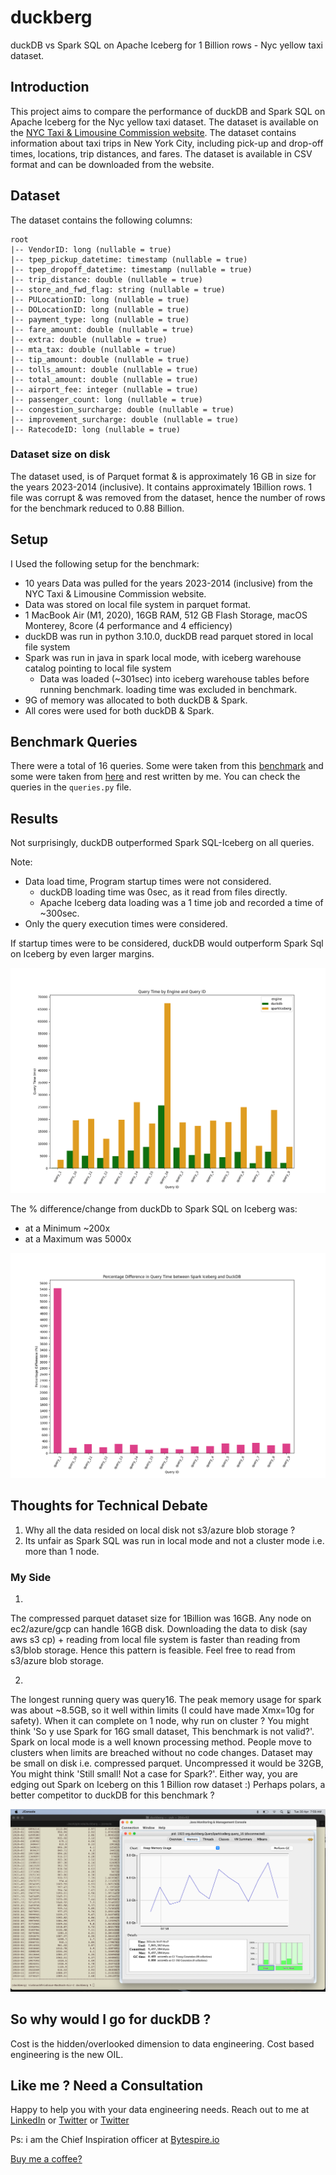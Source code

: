# duckberg
duckDB vs Spark SQL on Apache Iceberg for 1 Billion rows - Nyc yellow taxi dataset.

## Introduction

This project aims to compare the performance of duckDB and Spark SQL on Apache Iceberg for the Nyc yellow taxi dataset. 
The dataset is available on the [NYC Taxi & Limousine Commission website](https://www.nyc.gov/site/tlc/about/tlc-trip-record-data.page). 
The dataset contains information about taxi trips in New York City, including pick-up and drop-off times, locations, trip distances, and fares. 
The dataset is available in CSV format and can be downloaded from the website.

## Dataset

The dataset contains the following columns:
```
root
|-- VendorID: long (nullable = true)
|-- tpep_pickup_datetime: timestamp (nullable = true)
|-- tpep_dropoff_datetime: timestamp (nullable = true)
|-- trip_distance: double (nullable = true)
|-- store_and_fwd_flag: string (nullable = true)
|-- PULocationID: long (nullable = true)
|-- DOLocationID: long (nullable = true)
|-- payment_type: long (nullable = true)
|-- fare_amount: double (nullable = true)
|-- extra: double (nullable = true)
|-- mta_tax: double (nullable = true)
|-- tip_amount: double (nullable = true)
|-- tolls_amount: double (nullable = true)
|-- total_amount: double (nullable = true)
|-- airport_fee: integer (nullable = true)
|-- passenger_count: long (nullable = true)
|-- congestion_surcharge: double (nullable = true)
|-- improvement_surcharge: double (nullable = true)
|-- RatecodeID: long (nullable = true)
```

### Dataset size on disk

The dataset used, is of Parquet format & is approximately 16 GB in size for the years 2023-2014 (inclusive).
It contains approximately 1Billion rows. 1 file was corrupt & was removed from the dataset, hence
the number of rows for the benchmark reduced to 0.88 Billion.

## Setup

I Used the following setup for the benchmark:

- 10 years Data was pulled for the years 2023-2014 (inclusive) from the NYC Taxi & Limousine Commission website.
- Data was stored on local file system in parquet format.
- 1 MacBook Air (M1, 2020), 16GB RAM, 512 GB Flash Storage, macOS Monterey, 8core (4 performance and 4 efficiency)
- duckDB was run in python 3.10.0, duckDB read parquet stored in local file system
- Spark was run in java in spark local mode, with iceberg warehouse catalog pointing to local file system
  - Data was loaded (~301sec) into iceberg warehouse tables before running benchmark. loading time was excluded in benchmark.
- 9G of memory was allocated to both duckDB & Spark.
- All cores were used for both duckDB & Spark.

## Benchmark Queries

There were a total of 16 queries.
Some were taken from this [benchmark](https://altinity.com/blog/clickhouse-and-redshift-face-off-again-in-nyc-taxi-rides-benchmark) 
and some were taken from  [here](https://towardsdatascience.com/duckDB-and-aws-how-to-aggregate-100-million-rows-in-1-minute-3634eef06b79)
and rest written by me. You can check the queries in the `queries.py` file.

## Results

Not surprisingly, duckDB outperformed Spark SQL-Iceberg on all queries.

Note: 
- Data load time, Program startup times were not considered.
  - duckDB loading time was 0sec, as it read from files directly.
  - Apache Iceberg data loading was a 1 time job and recorded a time of ~300sec.
- Only the query execution times were considered.

If startup times were to be considered, duckDB would outperform Spark Sql on Iceberg by even larger margins.

![Query_times](compare.png)

The % difference/change from duckDb to Spark SQL on Iceberg was:
- at a Minimum ~200x 
- at a Maximum was 5000x

![%Difference](percent_compare.png)

## Thoughts for Technical Debate

1. Why all the data resided on local disk not s3/azure blob storage ?
2. Its unfair as Spark SQL was run in local mode and not a cluster mode i.e. more than 1 node.

### My Side 

1. 
The compressed parquet dataset size for 1Billion was 16GB. 
Any node on ec2/azure/gcp can handle 16GB disk.
Downloading the data to disk (say aws s3 cp) + reading from local file system is faster than reading from s3/blob storage.
Hence this pattern is feasible.
Feel free to read from s3/azure blob storage.

2. 
The longest running query was query16. 
The peak memory usage for spark was about ~8.5GB, so it well within limits (I could have made Xmx=10g for safety).
When it can complete on 1 node, why run on cluster ?
You might think 'So y use Spark for 16G small dataset, This benchmark is not valid?'.
Spark on local mode is a well known processing method. People move to clusters when limits are breached without no code changes.
Dataset may be small on disk i.e. compressed parquet. Uncompressed it would be 32GB,
You might think 'Still small! Not a case for Spark?'.
Either way, you are edging out Spark on Iceberg on this 1 Billion row dataset :)
Perhaps polars, a better competitor to duckDB for this benchmark ? 

![memProfileQuery16](query_16_mem_profile.png)

## So why would I go for duckDB ?

Cost is the hidden/overlooked dimension to data engineering. Cost based engineering is the new OIL.

## Like me ? Need a Consultation

Happy to help you with your data engineering needs. 
Reach out to me at [LinkedIn](https://www.linkedin.com/in/213vishnu/) 
or [Twitter](https://twitter.com/bytespireio)
or [Twitter](https://twitter.com/sweetweet213)

Ps: i am the Chief Inspiration officer at [Bytespire.io](https://bytespire.io)

[Buy me a coffee?](https://buymeacoffee.com/techteachr)
